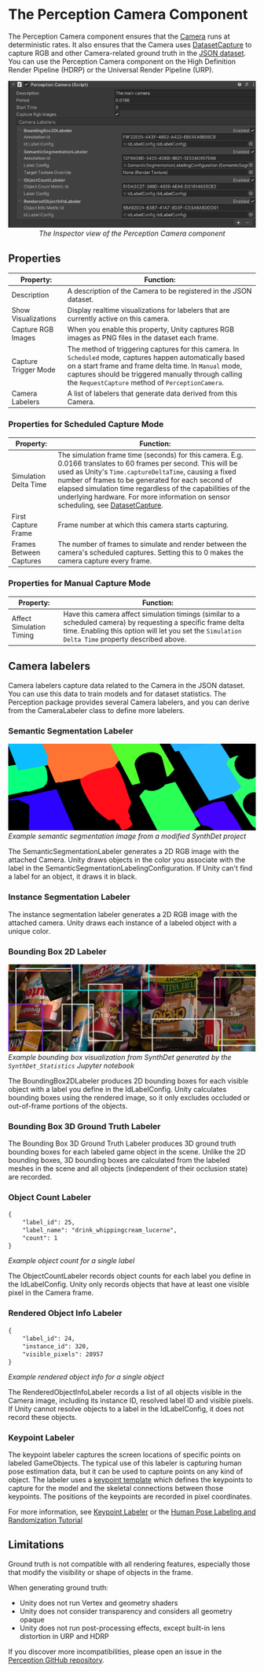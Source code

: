 # The Perception Camera Component
The Perception Camera component ensures that the [Camera](https://docs.unity3d.com/Manual/class-Camera.html) runs at deterministic rates. It also ensures that the Camera uses [DatasetCapture](DatasetCapture.md) to capture RGB and other Camera-related ground truth in the [JSON dataset](Schema/Synthetic_Dataset_Schema.md). You can use the Perception Camera component on the High Definition Render Pipeline (HDRP) or the Universal Render Pipeline (URP).

<p align="center">
<img src="images/PerceptionCameraFinished.png" width="600"/>
  <br><i>The Inspector view of the Perception Camera component</i>
</p>

## Properties
| Property: | Function: |
|--|--|
| Description | A description of the Camera to be registered in the JSON dataset. |
| Show Visualizations | Display realtime visualizations for labelers that are currently active on this camera. |
| Capture RGB Images | When you enable this property, Unity captures RGB images as PNG files in the dataset each frame. |
| Capture Trigger Mode | The method of triggering captures for this camera. In `Scheduled` mode, captures happen automatically based on a start frame and frame delta time. In `Manual` mode, captures should be triggered manually through calling the `RequestCapture` method of `PerceptionCamera`. |
| Camera Labelers | A list of labelers that generate data derived from this Camera. |

### Properties for Scheduled Capture Mode
| Property: | Function: |
|--|--|
| Simulation Delta Time | The simulation frame time (seconds) for this camera. E.g. 0.0166 translates to 60 frames per second. This will be used as Unity's `Time.captureDeltaTime`, causing a fixed number of frames to be generated for each second of elapsed simulation time regardless of the capabilities of the underlying hardware. For more information on sensor scheduling, see [DatasetCapture](DatasetCapture.md). |
| First Capture Frame | Frame number at which this camera starts capturing. |
| Frames Between Captures | The number of frames to simulate and render between the camera's scheduled captures. Setting this to 0 makes the camera capture every frame. |

### Properties for Manual Capture Mode
| Property: | Function: |
|--|--|
| Affect Simulation Timing | Have this camera affect simulation timings (similar to a scheduled camera) by requesting a specific frame delta time. Enabling this option will let you set the `Simulation Delta Time` property described above.|


## Camera labelers
Camera labelers capture data related to the Camera in the JSON dataset. You can use this data to train models and for dataset statistics. The Perception package provides several Camera labelers, and you can derive from the CameraLabeler class to define more labelers.

### Semantic Segmentation Labeler
![Example semantic segmentation image from a modified SynthDet project](images/semantic_segmentation.png)
<br/>_Example semantic segmentation image from a modified SynthDet project_

The SemanticSegmentationLabeler generates a 2D RGB image with the attached Camera. Unity draws objects in the color you associate with the label in the SemanticSegmentationLabelingConfiguration. If Unity can't find a label for an object, it draws it in black.

### Instance Segmentation Labeler

The instance segmentation labeler generates a 2D RGB image with the attached camera. Unity draws each instance of a labeled 
object with a unique color.

### Bounding Box 2D Labeler
![Example bounding box visualization from SynthDet generated by the `SynthDet_Statistics` Jupyter notebook](images/bounding_boxes.png)
<br/>_Example bounding box visualization from SynthDet generated by the `SynthDet_Statistics` Jupyter notebook_

The BoundingBox2DLabeler produces 2D bounding boxes for each visible object with a label you define in the IdLabelConfig.  Unity calculates bounding boxes using the rendered image, so it only excludes occluded or out-of-frame portions of the objects.

### Bounding Box 3D Ground Truth Labeler

The Bounding Box 3D Ground Truth Labeler produces 3D ground truth bounding boxes for each labeled game object in the scene. Unlike the 2D bounding boxes, 3D bounding boxes are calculated from the labeled meshes in the scene and all objects (independent of their occlusion state) are recorded.

### Object Count Labeler

```
{
    "label_id": 25,
    "label_name": "drink_whippingcream_lucerne",
    "count": 1
}
```
_Example object count for a single label_

The ObjectCountLabeler records object counts for each label you define in the IdLabelConfig. Unity only records objects that have at least one visible pixel in the Camera frame.

### Rendered Object Info Labeler
```
{
    "label_id": 24,
    "instance_id": 320,
    "visible_pixels": 28957
}
```
_Example rendered object info for a single object_

The RenderedObjectInfoLabeler records a list of all objects visible in the Camera image, including its instance ID, resolved label ID and visible pixels. If Unity cannot resolve objects to a label in the IdLabelConfig, it does not record these objects.

### Keypoint Labeler

The keypoint labeler captures the screen locations of specific points on labeled GameObjects. The typical use of this labeler is capturing human pose estimation data, but it can be used to capture points on any kind of object. The labeler uses a [keypoint template](#KeypointTemplate) which defines the keypoints to capture for the model and the skeletal connections between those keypoints. The positions of the keypoints are recorded in pixel coordinates.

For more information, see [Keypoint Labeler](GroundTruth/KeypointLabeler.md) or the [Human Pose Labeling and Randomization Tutorial](HPTutorial/TUTORIAL.md)

## Limitations

Ground truth is not compatible with all rendering features, especially those that modify the visibility or shape of objects in the frame.

When generating ground truth:
* Unity does not run Vertex and geometry shaders
* Unity does not consider transparency and considers all geometry opaque 
* Unity does not run post-processing effects, except built-in lens distortion in URP and HDRP

If you discover more incompatibilities, please open an issue in the [Perception GitHub repository](https://github.com/Unity-Technologies/com.unity.perception/issues). 
